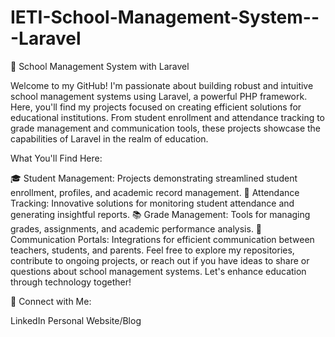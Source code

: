 # IETI-School-Management-System---Laravel

🏫 School Management System with Laravel

Welcome to my GitHub! I'm passionate about building robust and intuitive school management systems using Laravel, a powerful PHP framework. Here, you'll find my projects focused on creating efficient solutions for educational institutions. From student enrollment and attendance tracking to grade management and communication tools, these projects showcase the capabilities of Laravel in the realm of education.

What You'll Find Here:

🎓 Student Management: Projects demonstrating streamlined student enrollment, profiles, and academic record management.
📅 Attendance Tracking: Innovative solutions for monitoring student attendance and generating insightful reports.
📚 Grade Management: Tools for managing grades, assignments, and academic performance analysis.
📧 Communication Portals: Integrations for efficient communication between teachers, students, and parents.
Feel free to explore my repositories, contribute to ongoing projects, or reach out if you have ideas to share or questions about school management systems. Let's enhance education through technology together!

🔗 Connect with Me:

LinkedIn
Personal Website/Blog
